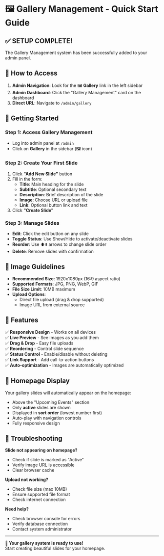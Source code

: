 # 🖼️ Gallery Management - Quick Start Guide

## ✅ **SETUP COMPLETE!**

The Gallery Management system has been successfully added to your admin panel.

## 📍 **How to Access**

1. **Admin Navigation**: Look for the 🖼️ **Gallery** link in the left sidebar
2. **Admin Dashboard**: Click the "Gallery Management" card on the dashboard
3. **Direct URL**: Navigate to `/admin/gallery`

## 🚀 **Getting Started**

### Step 1: Access Gallery Management

- Log into admin panel at `/admin`
- Click on **Gallery** in the sidebar (🖼️ icon)

### Step 2: Create Your First Slide

1. Click **"Add New Slide"** button
2. Fill in the form:
   - **Title**: Main heading for the slide
   - **Subtitle**: Optional secondary text
   - **Description**: Brief description of the slide
   - **Image**: Choose URL or upload file
   - **Link**: Optional button link and text
3. Click **"Create Slide"**

### Step 3: Manage Slides

- **Edit**: Click the edit button on any slide
- **Toggle Status**: Use Show/Hide to activate/deactivate slides
- **Reorder**: Use ⬆️⬇️ arrows to change slide order
- **Delete**: Remove slides with confirmation

## 🎨 **Image Guidelines**

- **Recommended Size**: 1920x1080px (16:9 aspect ratio)
- **Supported Formats**: JPG, PNG, WebP, GIF
- **File Size Limit**: 10MB maximum
- **Upload Options**:
  - Direct file upload (drag & drop supported)
  - Image URL from external source

## 📱 **Features**

✅ **Responsive Design** - Works on all devices  
✅ **Live Preview** - See images as you add them  
✅ **Drag & Drop** - Easy file uploads  
✅ **Reordering** - Control slide sequence  
✅ **Status Control** - Enable/disable without deleting  
✅ **Link Support** - Add call-to-action buttons  
✅ **Auto-optimization** - Images are automatically optimized

## 🎯 **Homepage Display**

Your gallery slides will automatically appear on the homepage:

- Above the "Upcoming Events" section
- Only **active** slides are shown
- Displayed in **sort order** (lowest number first)
- Auto-play with navigation controls
- Fully responsive design

## 🔧 **Troubleshooting**

**Slide not appearing on homepage?**

- Check if slide is marked as "Active"
- Verify image URL is accessible
- Clear browser cache

**Upload not working?**

- Check file size (max 10MB)
- Ensure supported file format
- Check internet connection

**Need help?**

- Check browser console for errors
- Verify database connection
- Contact system administrator

---

**🎉 Your gallery system is ready to use!**  
Start creating beautiful slides for your homepage.
